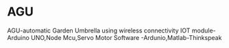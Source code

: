 # AGU
AGU-automatic Garden Umbrella using wireless connectivity 
IOT module-Arduino UNO,Node Mcu,Servo Motor
Software -Ardunio,Matlab-Thinkspeak
